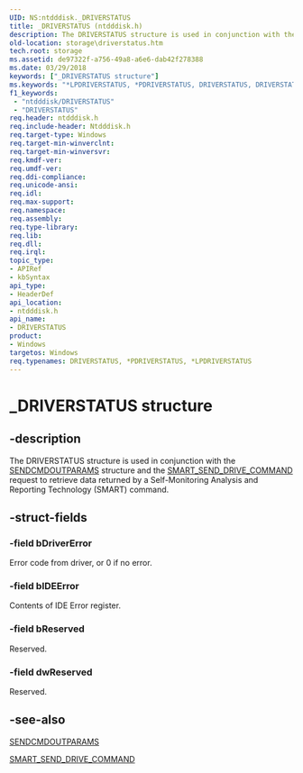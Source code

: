 ```yaml
---
UID: NS:ntdddisk._DRIVERSTATUS
title: _DRIVERSTATUS (ntdddisk.h)
description: The DRIVERSTATUS structure is used in conjunction with the SENDCMDOUTPARAMS structure and the SMART_SEND_DRIVE_COMMAND request to retrieve data returned by a Self-Monitoring Analysis and Reporting Technology (SMART) command.
old-location: storage\driverstatus.htm
tech.root: storage
ms.assetid: de97322f-a756-49a8-a6e6-dab42f278388
ms.date: 03/29/2018
keywords: ["_DRIVERSTATUS structure"]
ms.keywords: "*LPDRIVERSTATUS, *PDRIVERSTATUS, DRIVERSTATUS, DRIVERSTATUS structure [Storage Devices], LPDRIVERSTATUS, LPDRIVERSTATUS structure pointer [Storage Devices], PDRIVERSTATUS, PDRIVERSTATUS structure pointer [Storage Devices], _DRIVERSTATUS, ntdddisk/DRIVERSTATUS, ntdddisk/LPDRIVERSTATUS, ntdddisk/PDRIVERSTATUS, storage.driverstatus, structs-IDE_e49310ff-1d3c-44d5-a997-08b8f500ed13.xml"
f1_keywords:
 - "ntdddisk/DRIVERSTATUS"
 - "DRIVERSTATUS"
req.header: ntdddisk.h
req.include-header: Ntdddisk.h
req.target-type: Windows
req.target-min-winverclnt: 
req.target-min-winversvr: 
req.kmdf-ver: 
req.umdf-ver: 
req.ddi-compliance: 
req.unicode-ansi: 
req.idl: 
req.max-support: 
req.namespace: 
req.assembly: 
req.type-library: 
req.lib: 
req.dll: 
req.irql: 
topic_type:
- APIRef
- kbSyntax
api_type:
- HeaderDef
api_location:
- ntdddisk.h
api_name:
- DRIVERSTATUS
product:
- Windows
targetos: Windows
req.typenames: DRIVERSTATUS, *PDRIVERSTATUS, *LPDRIVERSTATUS
---
```


# _DRIVERSTATUS structure


## -description


The DRIVERSTATUS structure is used in conjunction with the <a href="https://docs.microsoft.com/windows-hardware/drivers/ddi/ntdddisk/ns-ntdddisk-_sendcmdoutparams">SENDCMDOUTPARAMS</a> structure and the <a href="https://docs.microsoft.com/previous-versions/windows/hardware/drivers/ff566206(v=vs.85)">SMART_SEND_DRIVE_COMMAND</a> request to retrieve data returned by a Self-Monitoring Analysis and Reporting Technology (SMART) command.


## -struct-fields




### -field bDriverError

Error code from driver, or 0 if no error.


### -field bIDEError

Contents of IDE Error register.


### -field bReserved

Reserved. 


### -field dwReserved

Reserved. 


## -see-also




<a href="https://docs.microsoft.com/windows-hardware/drivers/ddi/ntdddisk/ns-ntdddisk-_sendcmdoutparams">SENDCMDOUTPARAMS</a>



<a href="https://docs.microsoft.com/previous-versions/windows/hardware/drivers/ff566206(v=vs.85)">SMART_SEND_DRIVE_COMMAND</a>
 

 

